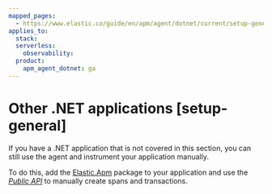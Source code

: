 ```yaml
---
mapped_pages:
  - https://www.elastic.co/guide/en/apm/agent/dotnet/current/setup-general.html
applies_to:
  stack:
  serverless:
    observability:
  product:
    apm_agent_dotnet: ga
---
```


# Other .NET applications [setup-general]

If you have a .NET application that is not covered in this section, you can still use the agent and instrument your application manually.

To do this, add the [Elastic.Apm](https://www.nuget.org/packages/Elastic.Apm) package to your application and use the [*Public API*](/reference/public-api.md) to manually create spans and transactions.

